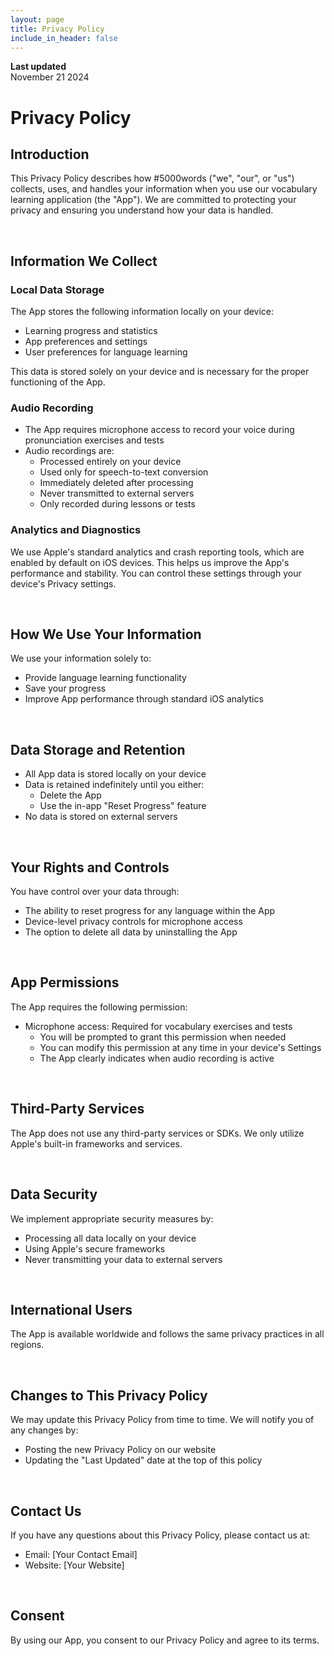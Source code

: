 ```yaml
---
layout: page
title: Privacy Policy
include_in_header: false
---
```


**Last updated**  
November 21 2024

# Privacy Policy

## Introduction

This Privacy Policy describes how #5000words ("we", "our", or "us") collects, uses, and handles your information when you use our vocabulary learning application (the "App"). We are committed to protecting your privacy and ensuring you understand how your data is handled.

<br>

## Information We Collect

### Local Data Storage
The App stores the following information locally on your device:
- Learning progress and statistics
- App preferences and settings
- User preferences for language learning

This data is stored solely on your device and is necessary for the proper functioning of the App.

### Audio Recording
- The App requires microphone access to record your voice during pronunciation exercises and tests
- Audio recordings are:
  - Processed entirely on your device
  - Used only for speech-to-text conversion
  - Immediately deleted after processing
  - Never transmitted to external servers
  - Only recorded during lessons or tests

### Analytics and Diagnostics
We use Apple's standard analytics and crash reporting tools, which are enabled by default on iOS devices. This helps us improve the App's performance and stability. You can control these settings through your device's Privacy settings.

<br>

## How We Use Your Information

We use your information solely to:
- Provide language learning functionality
- Save your progress
- Improve App performance through standard iOS analytics

<br>

## Data Storage and Retention

- All App data is stored locally on your device
- Data is retained indefinitely until you either:
  - Delete the App
  - Use the in-app "Reset Progress" feature
- No data is stored on external servers

<br>

## Your Rights and Controls

You have control over your data through:
- The ability to reset progress for any language within the App
- Device-level privacy controls for microphone access
- The option to delete all data by uninstalling the App

<br>

## App Permissions

The App requires the following permission:
- Microphone access: Required for vocabulary exercises and tests
  - You will be prompted to grant this permission when needed
  - You can modify this permission at any time in your device's Settings
  - The App clearly indicates when audio recording is active

<br>

## Third-Party Services

The App does not use any third-party services or SDKs. We only utilize Apple's built-in frameworks and services.

<br>

## Data Security

We implement appropriate security measures by:
- Processing all data locally on your device
- Using Apple's secure frameworks
- Never transmitting your data to external servers

<br>

## International Users

The App is available worldwide and follows the same privacy practices in all regions.

<br>

## Changes to This Privacy Policy

We may update this Privacy Policy from time to time. We will notify you of any changes by:
- Posting the new Privacy Policy on our website
- Updating the "Last Updated" date at the top of this policy

<br>

## Contact Us

If you have any questions about this Privacy Policy, please contact us at:
- Email: [Your Contact Email]
- Website: [Your Website]

<br>

## Consent

By using our App, you consent to our Privacy Policy and agree to its terms.
